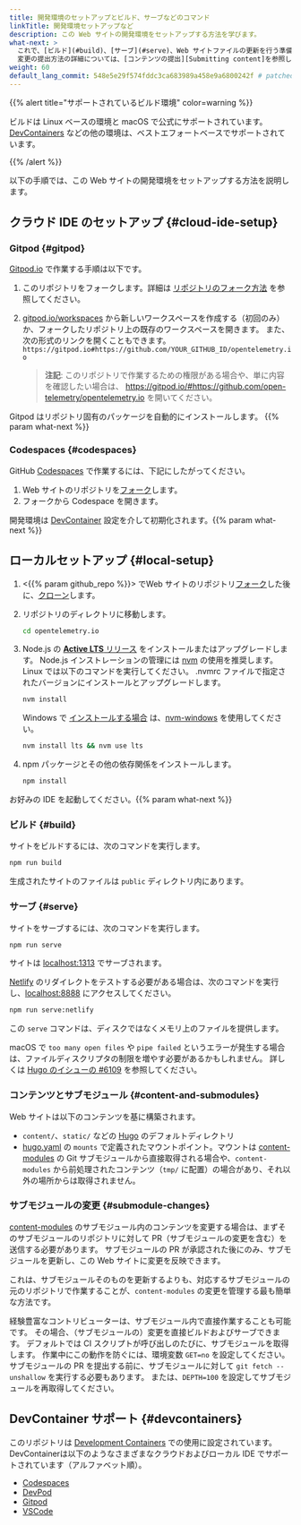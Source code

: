```yaml
---
title: 開発環境のセットアップとビルド、サーブなどのコマンド
linkTitle: 開発環境セットアップなど
description: この Web サイトの開発環境をセットアップする方法を学びます。
what-next: >
  これで、[ビルド](#build)、[サーブ](#serve)、Web サイトファイルの更新を行う準備が整いました。
  変更の提出方法の詳細については、[コンテンツの提出][Submitting content]を参照してください。
weight: 60
default_lang_commit: 548e5e29f574fddc3ca683989a458e9a6800242f # patched
---
```


{{% alert title="サポートされているビルド環境" color=warning %}}

ビルドは Linux ベースの環境と macOS で公式にサポートされています。
[DevContainers](#devcontainers) などの他の環境は、ベストエフォートベースでサポートされています。

{{% /alert %}}

以下の手順では、この Web サイトの開発環境をセットアップする方法を説明します。

## クラウド IDE のセットアップ {#cloud-ide-setup}

### Gitpod {#gitpod}

[Gitpod.io] で作業する手順は以下です。

1.  このリポジトリをフォークします。詳細は [リポジトリのフォーク方法][fork] を参照してください。
2.  [gitpod.io/workspaces] から新しいワークスペースを作成する（初回のみ）か、フォークしたリポジトリ上の既存のワークスペースを開きます。
    また、次の形式のリンクを開くこともできます。
    `https://gitpod.io#https://github.com/YOUR_GITHUB_ID/opentelemetry.io`

    > **注記**: このリポジトリで作業するための権限がある場合や、単に内容を確認したい場合は、
    > <https://gitpod.io/#https://github.com/open-telemetry/opentelemetry.io> を開いてください。

Gitpod はリポジトリ固有のパッケージを自動的にインストールします。
{{% param what-next %}}

### Codespaces {#codespaces}

GitHub [Codespaces] で作業するには、下記にしたがってください。

1. Web サイトのリポジトリを[フォーク][fork]します。
2. フォークから Codespace を開きます。

開発環境は [DevContainer](#devcontainers) 設定を介して初期化されます。{{% param what-next %}}

## ローカルセットアップ {#local-setup}

1.  <{{% param github_repo %}}> でWeb サイトのリポジトリ[フォーク][fork]した後に、[クローン][clone]します。
2.  リポジトリのディレクトリに移動します。

    ```sh
    cd opentelemetry.io
    ```

3.  Node.js の [**Active LTS** リリース][nodejs-rel] をインストールまたはアップグレードします。
    Node.js インストレーションの管理には [nvm] の使用を推奨します。
    Linux では以下のコマンドを実行してください。
    .nvmrc ファイルで指定されたバージョンにインストールとアップグレードします。

    ```sh
    nvm install
    ```

    Windows で [インストールする場合][nodejs-win] は、[nvm-windows] を使用してください。

    ```cmd
    nvm install lts && nvm use lts
    ```

4.  npm パッケージとその他の依存関係をインストールします。

    ```sh
    npm install
    ```

お好みの IDE を起動してください。{{% param what-next %}}

### ビルド {#build}

サイトをビルドするには、次のコマンドを実行します。

```sh
npm run build
```

生成されたサイトのファイルは `public` ディレクトリ内にあります。

### サーブ {#serve}

サイトをサーブするには、次のコマンドを実行します。

```sh
npm run serve
```

サイトは [localhost:1313][] でサーブされます。

[Netlify] のリダイレクトをテストする必要がある場合は、次のコマンドを実行し、[localhost:8888] にアクセスしてください。

```sh
npm run serve:netlify
```

この `serve` コマンドは、ディスクではなくメモリ上のファイルを提供します。

macOS で `too many open files` や `pipe failed` というエラーが発生する場合は、ファイルディスクリプタの制限を増やす必要があるかもしれません。
詳しくは [Hugo のイシューの #6109](https://github.com/gohugoio/hugo/issues/6109) を参照してください。

### コンテンツとサブモジュール {#content-and-submodules}

Web サイトは以下のコンテンツを基に構築されます。

- `content/`、`static/` などの [Hugo] のデフォルトディレクトリ
- [hugo.yaml] の `mounts` で定義されたマウントポイント。マウントは [content-modules] の Git サブモジュールから直接取得される場合や、`content-modules` から前処理されたコンテンツ（`tmp/` に配置）の場合があり、それ以外の場所からは取得されません。

[hugo.yaml]: https://github.com/open-telemetry/opentelemetry.io/blob/main/hugo.yaml
[content-modules]: https://github.com/open-telemetry/opentelemetry.io/tree/main/content-modules

### サブモジュールの変更 {#submodule-changes}

[content-modules] のサブモジュール内のコンテンツを変更する場合は、まずそのサブモジュールのリポジトリに対して PR（サブモジュールの変更を含む）を送信する必要があります。
サブモジュールの PR が承認された後にのみ、サブモジュールを更新し、この Web サイトに変更を反映できます。

これは、サブモジュールそのものを更新するよりも、対応するサブモジュールの元のリポジトリで作業することが、`content-modules` の変更を管理する最も簡単な方法です。

経験豊富なコントリビューターは、サブモジュール内で直接作業することも可能です。
その場合、（サブモジュールの）変更を直接ビルドおよびサーブできます。
デフォルトでは CI スクリプトが呼び出しのたびに、サブモジュールを取得します。
作業中にこの動作を防ぐには、環境変数 `GET=no` を設定してください。
サブモジュールの PR を提出する前に、サブモジュールに対して `git fetch --unshallow` を実行する必要もあります。
または、`DEPTH=100` を設定してサブモジュールを再取得してください。

## DevContainer サポート {#devcontainers}

このリポジトリは [Development Containers][devcontainers] での使用に設定されています。DevContainerは以下のようなさまざまなクラウドおよびローカル IDE でサポートされています（アルファベット順）。

- [Codespaces][cs-devc]
- [DevPod](https://devpod.sh/docs/developing-in-workspaces/devcontainer-json)
- [Gitpod](https://www.gitpod.io/docs/flex/configuration/devcontainer/overview)
- [VSCode](https://code.visualstudio.com/docs/devcontainers/containers#_installation)

[clone]: https://docs.github.com/en/repositories/creating-and-managing-repositories/cloning-a-repository
[codespaces]: https://docs.github.com/en/codespaces
[cs-devc]: https://docs.github.com/en/codespaces/setting-up-your-project-for-codespaces/adding-a-dev-container-configuration/introduction-to-dev-containers#about-dev-containers
[devcontainers]: https://containers.dev/
[fork]: https://docs.github.com/en/get-started/quickstart/fork-a-repo
[gitpod.io]: https://gitpod.io
[gitpod.io/workspaces]: https://gitpod.io/workspaces
[hugo]: https://gohugo.io
[localhost:1313]: http://localhost:1313
[localhost:8888]: http://localhost:8888
[netlify]: https://netlify.com
[nodejs-rel]: https://nodejs.org/en/about/previous-releases
[nodejs-win]: https://docs.microsoft.com/en-us/windows/dev-environment/javascript/nodejs-on-windows
[nvm]: https://github.com/nvm-sh/nvm/blob/master/README.md#installing-and-updating
[nvm-windows]: https://github.com/coreybutler/nvm-windows

<!-- markdownlint-disable link-image-reference-definitions -->

[Submitting content]: ../pull-requests/
